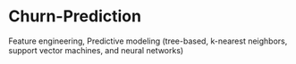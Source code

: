# Churn-Prediction
Feature engineering, Predictive modeling (tree-based, k-nearest neighbors, support vector machines, and neural networks)
